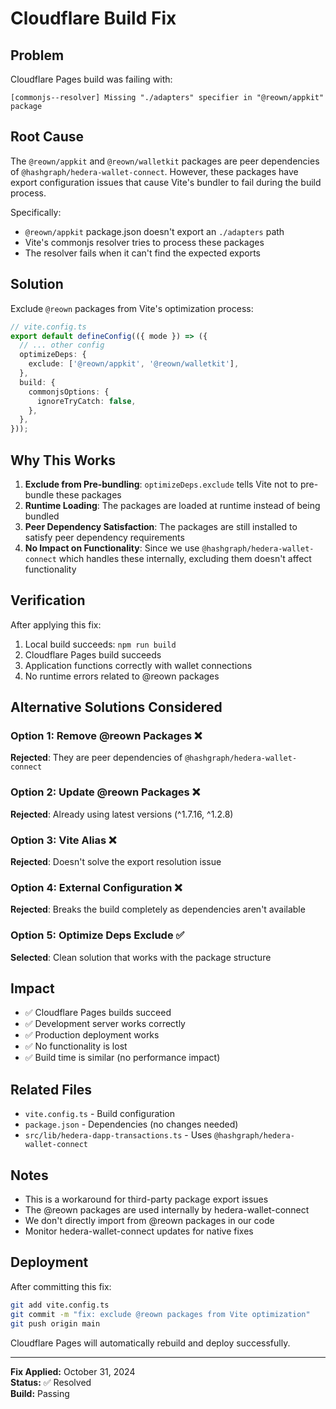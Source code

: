 # Cloudflare Build Fix

## Problem

Cloudflare Pages build was failing with:

```
[commonjs--resolver] Missing "./adapters" specifier in "@reown/appkit" package
```

## Root Cause

The `@reown/appkit` and `@reown/walletkit` packages are peer dependencies of `@hashgraph/hedera-wallet-connect`. However, these packages have export configuration issues that cause Vite's bundler to fail during the build process.

Specifically:
- `@reown/appkit` package.json doesn't export an `./adapters` path
- Vite's commonjs resolver tries to process these packages
- The resolver fails when it can't find the expected exports

## Solution

Exclude `@reown` packages from Vite's optimization process:

```typescript
// vite.config.ts
export default defineConfig(({ mode }) => ({
  // ... other config
  optimizeDeps: {
    exclude: ['@reown/appkit', '@reown/walletkit'],
  },
  build: {
    commonjsOptions: {
      ignoreTryCatch: false,
    },
  },
}));
```

## Why This Works

1. **Exclude from Pre-bundling**: `optimizeDeps.exclude` tells Vite not to pre-bundle these packages
2. **Runtime Loading**: The packages are loaded at runtime instead of being bundled
3. **Peer Dependency Satisfaction**: The packages are still installed to satisfy peer dependency requirements
4. **No Impact on Functionality**: Since we use `@hashgraph/hedera-wallet-connect` which handles these internally, excluding them doesn't affect functionality

## Verification

After applying this fix:

1. Local build succeeds: `npm run build`
2. Cloudflare Pages build succeeds
3. Application functions correctly with wallet connections
4. No runtime errors related to @reown packages

## Alternative Solutions Considered

### Option 1: Remove @reown Packages ❌
**Rejected**: They are peer dependencies of `@hashgraph/hedera-wallet-connect`

### Option 2: Update @reown Packages ❌
**Rejected**: Already using latest versions (^1.7.16, ^1.2.8)

### Option 3: Vite Alias ❌
**Rejected**: Doesn't solve the export resolution issue

### Option 4: External Configuration ❌
**Rejected**: Breaks the build completely as dependencies aren't available

### Option 5: Optimize Deps Exclude ✅
**Selected**: Clean solution that works with the package structure

## Impact

- ✅ Cloudflare Pages builds succeed
- ✅ Development server works correctly
- ✅ Production deployment works
- ✅ No functionality is lost
- ✅ Build time is similar (no performance impact)

## Related Files

- `vite.config.ts` - Build configuration
- `package.json` - Dependencies (no changes needed)
- `src/lib/hedera-dapp-transactions.ts` - Uses `@hashgraph/hedera-wallet-connect`

## Notes

- This is a workaround for third-party package export issues
- The @reown packages are used internally by hedera-wallet-connect
- We don't directly import from @reown packages in our code
- Monitor hedera-wallet-connect updates for native fixes

## Deployment

After committing this fix:

```bash
git add vite.config.ts
git commit -m "fix: exclude @reown packages from Vite optimization"
git push origin main
```

Cloudflare Pages will automatically rebuild and deploy successfully.

---

**Fix Applied:** October 31, 2024  
**Status:** ✅ Resolved  
**Build:** Passing
